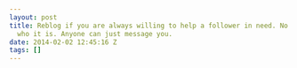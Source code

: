 ```yaml
---
layout: post
title: Reblog if you are always willing to help a follower in need. No matter
  who it is. Anyone can just message you.
date: 2014-02-02 12:45:16 Z
tags: []
---
```

